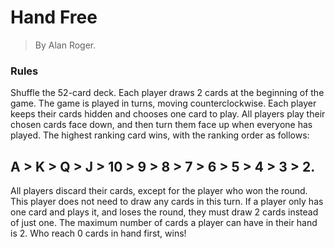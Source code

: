 # Hand Free

> By Alan Roger.
> 
### Rules
Shuffle the 52-card deck.
Each player draws 2 cards at the beginning of the game.
The game is played in turns, moving counterclockwise.
Each player keeps their cards hidden and chooses one card to play.
All players play their chosen cards face down, and then turn them face up when everyone has played.
The highest ranking card wins, with the ranking order as follows: 
## A > K > Q > J > 10 > 9 > 8 > 7 > 6 > 5 > 4 > 3 > 2.
All players discard their cards, except for the player who won the round. This player does not need to draw any cards in this turn.
If a player only has one card and plays it, and loses the round, they must draw 2 cards instead of just one.
The maximum number of cards a player can have in their hand is 2.
Who reach 0 cards in hand first, wins! 
